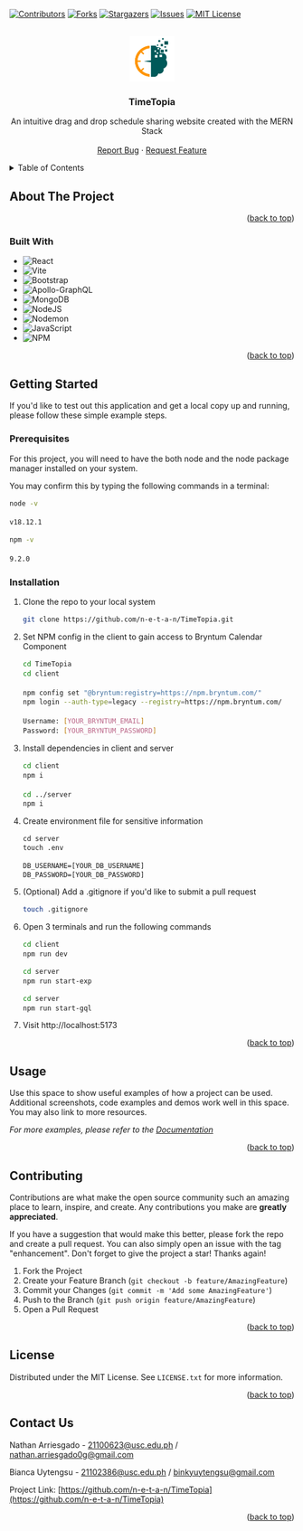 <a name="readme-top"></a>

[![Contributors][contributors-shield]][contributors-url]
[![Forks][forks-shield]][forks-url]
[![Stargazers][stars-shield]][stars-url]
[![Issues][issues-shield]][issues-url]
[![MIT License][license-shield]][license-url]

<!-- INTRODUCTION -->
<br />
<div align="center">
  <a href="https://github.com/n-e-t-a-n/TimeTopia">
    <img src="./client/public/img/Time_topia_logo.png" alt="Logo" width="80" height="80">
  </a>

<h3 align="center">TimeTopia</h3>

  <p align="center">
    An intuitive drag and drop schedule sharing website created with the MERN Stack
    <br />
    <br />
    <a href="https://github.com/n-e-t-a-n/TimeTopia/issues">Report Bug</a>
    ·
    <a href="https://github.com/n-e-t-a-n/TimeTopia/issues">Request Feature</a>
  </p>
</div>

<!-- TABLE OF CONTENTS -->
<details>
  <summary>Table of Contents</summary>
  <ol>
    <li>
      <a href="#about-the-project">About The Project</a>
      <ul>
        <li><a href="#built-with">Built With</a></li>
      </ul>
    </li>
    <li>
      <a href="#getting-started">Getting Started</a>
      <ul>
        <li><a href="#prerequisites">Prerequisites</a></li>
        <li><a href="#installation">Installation</a></li>
      </ul>
    </li>
    <li><a href="#usage">Usage</a></li>
    <li><a href="#contributing">Contributing</a></li>
    <li><a href="#license">License</a></li>
    <li><a href="#contact">Contact</a></li>
  </ol>
</details>



<!-- ABOUT THE PROJECT -->
## About The Project

<p align="right">(<a href="#readme-top">back to top</a>)</p>



### Built With

* ![React](https://img.shields.io/badge/react-%2320232a.svg?style=for-the-badge&logo=react&logoColor=%2361DAFB)
* ![Vite](https://img.shields.io/badge/vite-%23646CFF.svg?style=for-the-badge&logo=vite&logoColor=white)
* ![Bootstrap](https://img.shields.io/badge/bootstrap-%238511FA.svg?style=for-the-badge&logo=bootstrap&logoColor=white)
* ![Apollo-GraphQL](https://img.shields.io/badge/-ApolloGraphQL-311C87?style=for-the-badge&logo=apollo-graphql)
* ![MongoDB](https://img.shields.io/badge/MongoDB-%234ea94b.svg?style=for-the-badge&logo=mongodb&logoColor=white)
* ![NodeJS](https://img.shields.io/badge/node.js-6DA55F?style=for-the-badge&logo=node.js&logoColor=white)
* ![Nodemon](https://img.shields.io/badge/NODEMON-%23323330.svg?style=for-the-badge&logo=nodemon&logoColor=%BBDEAD)
* ![JavaScript](https://img.shields.io/badge/javascript-%23323330.svg?style=for-the-badge&logo=javascript&logoColor=%23F7DF1E)
* ![NPM](https://img.shields.io/badge/NPM-%23CB3837.svg?style=for-the-badge&logo=npm&logoColor=white)

<p align="right">(<a href="#readme-top">back to top</a>)</p>



<!-- GETTING STARTED -->
## Getting Started

If you'd like to test out this application and get a local copy up and running, please follow these simple example steps.

### Prerequisites

For this project, you will need to have the both node and the node package manager installed on your system.

You may confirm this by typing the following commands in a terminal:

  ```sh
  node -v
  
  v18.12.1
  ```

  ```sh
  npm -v
  
  9.2.0
  ```

### Installation

1. Clone the repo to your local system
   ```sh
   git clone https://github.com/n-e-t-a-n/TimeTopia.git
   ```
2. Set NPM config in the client to gain access to Bryntum Calendar Component
   ```sh
   cd TimeTopia
   cd client

   npm config set "@bryntum:registry=https://npm.bryntum.com/"
   npm login --auth-type=legacy --registry=https://npm.bryntum.com/
   
   Username: [YOUR_BRYNTUM_EMAIL]
   Password: [YOUR_BRYNTUM_PASSWORD]
   ```
3. Install dependencies in client and server
   ```sh
   cd client
   npm i
   
   cd ../server
   npm i
   ```

4. Create environment file for sensitive information
    ```env
    cd server
    touch .env

    DB_USERNAME=[YOUR_DB_USERNAME]
    DB_PASSWORD=[YOUR_DB_PASSWORD]
    ```

5. (Optional) Add a .gitignore if you'd like to submit a pull request
    ```sh
    touch .gitignore
    ```

6. Open 3 terminals and run the following commands
    ```sh
    cd client
    npm run dev
    ```
    ```sh
    cd server
    npm run start-exp
    ```
    ```sh
    cd server
    npm run start-gql
    ```

7. Visit http://localhost:5173

<p align="right">(<a href="#readme-top">back to top</a>)</p>

<!-- USAGE EXAMPLES -->
## Usage

Use this space to show useful examples of how a project can be used. Additional screenshots, code examples and demos work well in this space. You may also link to more resources.

_For more examples, please refer to the [Documentation](https://github.com/n-e-t-a-n/TimeTopia)_

<p align="right">(<a href="#readme-top">back to top</a>)</p>

<!-- CONTRIBUTING -->
## Contributing

Contributions are what make the open source community such an amazing place to learn, inspire, and create. Any contributions you make are **greatly appreciated**.

If you have a suggestion that would make this better, please fork the repo and create a pull request. You can also simply open an issue with the tag "enhancement".
Don't forget to give the project a star! Thanks again!

1. Fork the Project
2. Create your Feature Branch (`git checkout -b feature/AmazingFeature`)
3. Commit your Changes (`git commit -m 'Add some AmazingFeature'`)
4. Push to the Branch (`git push origin feature/AmazingFeature`)
5. Open a Pull Request

<p align="right">(<a href="#readme-top">back to top</a>)</p>



<!-- LICENSE -->
## License

Distributed under the MIT License. See `LICENSE.txt` for more information.

<p align="right">(<a href="#readme-top">back to top</a>)</p>



<!-- CONTACT -->
## Contact Us

Nathan Arriesgado - 21100623@usc.edu.ph / nathan.arriesgado0g@gmail.com

Bianca Uytengsu - 21102386@usc.edu.ph / binkyuytengsu@gmail.com

Project Link: [https://github.com/n-e-t-a-n/TimeTopia](https://github.com/n-e-t-a-n/TimeTopia)

<p align="right">(<a href="#readme-top">back to top</a>)</p>
<a name="readme-top"></a>

[contributors-shield]: https://img.shields.io/github/contributors/n-e-t-a-n/TimeTopia.svg?style=for-the-badge
[contributors-url]: https://github.com/n-e-t-a-n/TimeTopia/graphs/contributors
[forks-shield]: https://img.shields.io/github/forks/n-e-t-a-n/TimeTopia.svg?style=for-the-badge
[forks-url]: https://github.com/n-e-t-a-n/TimeTopia/network/members
[stars-shield]: https://img.shields.io/github/stars/n-e-t-a-n/TimeTopia.svg?style=for-the-badge
[stars-url]: https://github.com/n-e-t-a-n/TimeTopia/stargazers
[issues-shield]: https://img.shields.io/github/issues/n-e-t-a-n/TimeTopia.svg?style=for-the-badge
[issues-url]: https://github.com/n-e-t-a-n/TimeTopia/issues
[license-shield]: https://img.shields.io/github/license/othneildrew/Best-README-Template.svg?style=for-the-badge
[license-url]: https://github.com/n-e-t-a-n/TimeTopia/blob/master/LICENSE.txt